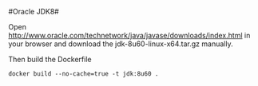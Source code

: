 #Oracle JDK8#

Open http://www.oracle.com/technetwork/java/javase/downloads/index.html in your browser and download the jdk-8u60-linux-x64.tar.gz manually.

Then build the Dockerfile

    docker build --no-cache=true -t jdk:8u60 .